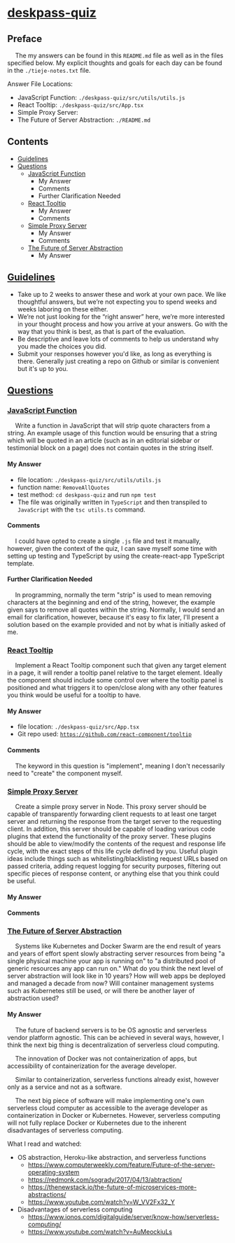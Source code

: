 # [deskpass-quiz](https://github.com/tieje/deskpass-quiz)

## Preface

&emsp; The my answers can be found in this `README.md` file as well as in the files specified below. My explicit thoughts and goals for each day can be found in the `./tieje-notes.txt` file.

Answer File Locations:

- JavaScript Function: `./deskpass-quiz/src/utils/utils.js`
- React Tooltip: `./deskpass-quiz/src/App.tsx`
- Simple Proxy Server: 
- The Future of Server Abstraction: `./README.md`

## Contents

- [Guidelines](#guidelines)
- [Questions](#questions)
    - [JavaScript Function](#javascript-function)
        - My Answer
        - Comments
        - Further Clarification Needed
    - [React Tooltip](#react-tooltip)
        - My Answer
        - Comments
    - [Simple Proxy Server](#simple-proxy-server)
        - My Answer
        - Comments
    - [The Future of Server Abstraction](#the-future-of-server-abstraction)
        - My Answer

## [Guidelines](#contents)

- Take up to 2 weeks to answer these and work at your own pace. We like thoughtful answers, but we’re not expecting you to spend weeks and weeks laboring on these either.
- We’re not just looking for the “right answer” here, we’re more interested in your thought process and how you arrive at your answers. Go with the way that you think is best, as that is part of the evaluation.
- Be descriptive and leave lots of comments to help us understand why you made the choices you did.
- Submit your responses however you'd like, as long as everything is there. Generally just creating a repo on Github or similar is convenient but it's up to you.

## [Questions](#contents)

### [JavaScript Function](#contents)

&emsp; Write a function in JavaScript that will strip quote characters from a string. An example usage of this function would be ensuring that a string which will be quoted in an article (such as in an editorial sidebar or testimonial block on a page) does not contain quotes in the string itself.

#### My Answer

- file location: `./deskpass-quiz/src/utils/utils.js`
- function name: `RemoveAllQuotes`
- test method: `cd deskpass-quiz` and run `npm test`
- The file was originally written in `TypeScript` and then transpiled to `JavaScript` with the `tsc utils.ts` command.

#### Comments

&emsp; I could have opted to create a single `.js` file and test it manually, however, given the context of the quiz, I can save myself some time with setting up testing and TypeScript by using the create-react-app TypeScript template.

#### Further Clarification Needed

&emsp; In programming, normally the term "strip" is used to mean removing characters at the beginning and end of the string, however, the example given says to remove all quotes within the string. Normally, I would send an email for clarification, however, because it's easy to fix later, I'll present a solution based on the example provided and not by what is initially asked of me.

### [React Tooltip](#contents)

&emsp; Implement a React Tooltip component such that given any target element in a page, it will render a tooltip panel relative to the target element. Ideally the component should include some control over where the tooltip panel is positioned and what triggers it to open/close along with any other features you think would be useful for a tooltip to have.

#### My Answer

- file location: `./deskpass-quiz/src/App.tsx`
- Git repo used: [`https://github.com/react-component/tooltip`](https://github.com/react-component/tooltip)

#### Comments

&emsp; The keyword in this question is "implement", meaning I don't necessarily need to "create" the component myself.

### [Simple Proxy Server](#contents)

&emsp; Create a simple proxy server in Node. This proxy server should be capable of transparently forwarding client requests to at least one target server and returning the response from the target server to the requesting client. In addition, this server should be capable of loading various code plugins that extend the functionality of the proxy server. These plugins should be able to view/modify the contents of the request and response life cycle, with the exact steps of this life cycle defined by you. Useful plugin ideas include things such as whitelisting/blacklisting request URLs based on passed criteria, adding request logging for security purposes, filtering out specific pieces of response content, or anything else that you think could be useful.

#### My Answer



#### Comments



### [The Future of Server Abstraction](#contents)

&emsp; Systems like Kubernetes and Docker Swarm are the end result of years and years of effort spent slowly abstracting server resources from being "a single physical machine your app is running on" to "a distributed pool of generic resources any app can run on." What do you think the next level of server abstraction will look like in 10 years? How will web apps be deployed and managed a decade from now? Will container management systems such as Kubernetes still be used, or will there be another layer of abstraction used?

#### My Answer

&emsp; The future of backend servers is to be OS agnostic and serverless vendor platform agnostic. This can be achieved in several ways, however, I think the next big thing is decentralization of serverless cloud computing.

&emsp; The innovation of Docker was not containerization of apps, but accessibility of containerization for the average developer.

&emsp; Similar to containerization, serverless functions already exist, however only as a service and not as a software.

&emsp; The next big piece of software will make implementing one's own serverless cloud computer as accessible to the average developer as containerization in Docker or Kubernetes. However, serverless computing will not fully replace Docker or Kubernetes due to the inherent disadvantages of serverless computing.

What I read and watched:

- OS abstraction, Heroku-like abstraction, and serverless functions
    - https://www.computerweekly.com/feature/Future-of-the-server-operating-system
    - https://redmonk.com/sogrady/2017/04/13/abtraction/
    - https://thenewstack.io/the-future-of-microservices-more-abstractions/
    - https://www.youtube.com/watch?v=W_VV2Fx32_Y
- Disadvantages of serverless computing
    - https://www.ionos.com/digitalguide/server/know-how/serverless-computing/
    - https://www.youtube.com/watch?v=AuMeockiuLs
